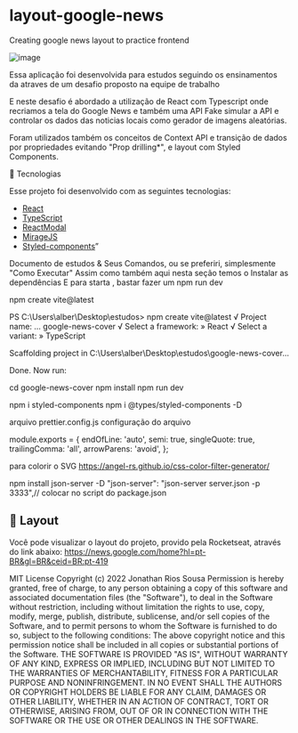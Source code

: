 # layout-google-news
Creating google news layout to practice frontend

![image](https://user-images.githubusercontent.com/85910024/225412857-dc273fad-743a-40b8-9830-69f8a85f118e.png)

Essa aplicação foi desenvolvida para estudos seguindo os ensinamentos da atraves de um desafio proposto na equipe de trabalho

E neste desafio é abordado a utilização de React com Typescript onde recriamos a tela do Google News e também uma API Fake simular a API e controlar os dados das noticias locais como gerador de imagens aleatórias.

Foram utilizados também os conceitos de Context API e transição de dados por propriedades evitando "Prop drilling*", e layout com Styled Components.

🧪 Tecnologias

Esse projeto foi desenvolvido com as seguintes tecnologias:

- [React](https://reactjs.org/)
- [TypeScript](https://www.typescriptlang.org/)
- [ReactModal](https://www.npmjs.com/package/react-modal)
- [MirageJS](https://miragejs.com/)
- [Styled-components](https://styled-components.com/)”


Documento de estudos & Seus Comandos, ou se preferiri, simplesmente "Como Executar"
Assim como também aqui nesta seção temos o Instalar as dependências
E para starta , bastar fazer um npm run dev


npm create vite@latest

PS C:\Users\alber\Desktop\estudos> npm create vite@latest
√ Project name: ... google-news-cover
√ Select a framework: » React
√ Select a variant: » TypeScript

Scaffolding project in C:\Users\alber\Desktop\estudos\google-news-cover...

Done. Now run:

  cd google-news-cover
  npm install
  npm run dev

npm i styled-components
npm i @types/styled-components -D

arquivo
prettier.config.js
configuração do arquivo

module.exports = {
  endOfLine: 'auto',
  semi: true,
  singleQuote: true,
  trailingComma: 'all',
  arrowParens: 'avoid',
};

para colorir o SVG 
https://angel-rs.github.io/css-color-filter-generator/

npm install json-server -D
"json-server": "json-server server.json -p 3333",// colocar no script do package.json


## 🔖 Layout

Você pode visualizar o layout do projeto, provido pela Rocketseat, através do link abaixo:
https://news.google.com/home?hl=pt-BR&gl=BR&ceid=BR:pt-419

MIT License
Copyright (c) 2022 Jonathan Rios Sousa
Permission is hereby granted, free of charge, to any person obtaining a copy
of this software and associated documentation files (the "Software"), to deal
in the Software without restriction, including without limitation the rights
to use, copy, modify, merge, publish, distribute, sublicense, and/or sell
copies of the Software, and to permit persons to whom the Software is
furnished to do so, subject to the following conditions:
The above copyright notice and this permission notice shall be included in all
copies or substantial portions of the Software.
THE SOFTWARE IS PROVIDED "AS IS", WITHOUT WARRANTY OF ANY KIND, EXPRESS OR
IMPLIED, INCLUDING BUT NOT LIMITED TO THE WARRANTIES OF MERCHANTABILITY,
FITNESS FOR A PARTICULAR PURPOSE AND NONINFRINGEMENT. IN NO EVENT SHALL THE
AUTHORS OR COPYRIGHT HOLDERS BE LIABLE FOR ANY CLAIM, DAMAGES OR OTHER
LIABILITY, WHETHER IN AN ACTION OF CONTRACT, TORT OR OTHERWISE, ARISING FROM,
OUT OF OR IN CONNECTION WITH THE SOFTWARE OR THE USE OR OTHER DEALINGS IN THE
SOFTWARE.
